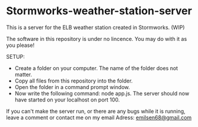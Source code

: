 # Stormworks-weather-station-server
This is a server for the ELB weather station created in Stormworks. (WIP)

The software in this repository is under no lincence. You may do with it as you please!

SETUP:
- Create a folder on your computer. The name of the folder does not matter.
- Copy all files from this repository into the folder.
- Open the folder in a command prompt window.
- Now write the following command: node app.js.
The server should now have started on your localhost on port 100.

If you can't make the server run, or there are any bugs while it is running, leave a comment or contact me on my email Adress:
emilsen68@gmail.com

